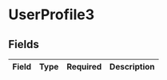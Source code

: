 # UserProfile3


## Fields

| Field       | Type        | Required    | Description |
| ----------- | ----------- | ----------- | ----------- |